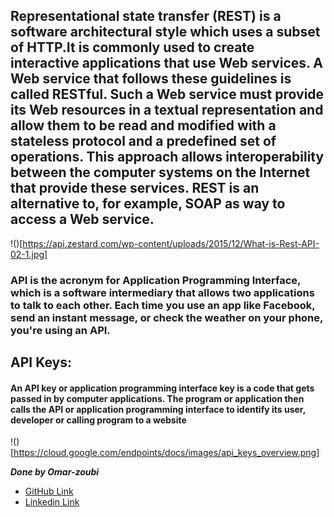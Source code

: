 ## Representational state transfer (REST) is a software architectural style which uses a subset of HTTP.It is commonly used to create interactive applications that use Web services. A Web service that follows these guidelines is called RESTful. Such a Web service must provide its Web resources in a textual representation and allow them to be read and modified with a stateless protocol and a predefined set of operations. This approach allows interoperability between the computer systems on the Internet that provide these services. REST is an alternative to, for example, SOAP as way to access a Web service.

!()[https://api.zestard.com/wp-content/uploads/2015/12/What-is-Rest-API-02-1.jpg]

### API is the acronym for Application Programming Interface, which is a software intermediary that allows two applications to talk to each other. Each time you use an app like Facebook, send an instant message, or check the weather on your phone, you're using an API.
## API Keys:
#### An API key or application programming interface key is a code that gets passed in by computer applications. The program or application then calls the API or application programming interface to identify its user, developer or calling program to a website
!()[https://cloud.google.com/endpoints/docs/images/api_keys_overview.png]

***Done by Omar-zoubi***
- [GitHub Link](https://github.com/Omar-zoubi)
- [Linkedin Link](https://www.linkedin.com/in/omar-alzoubi-54034bb4/)
